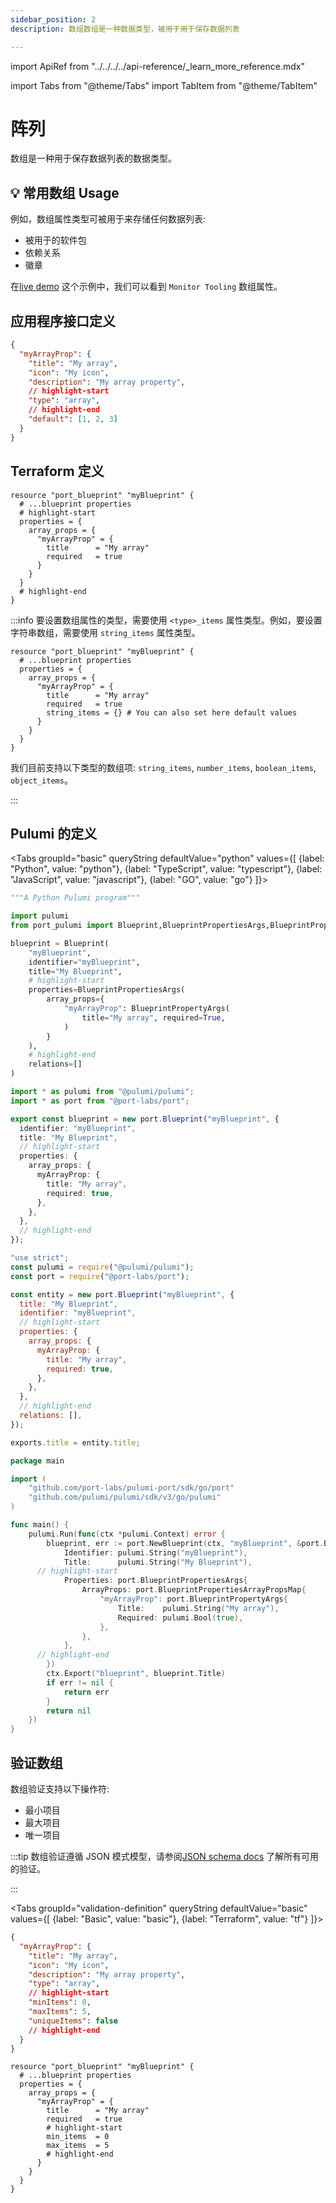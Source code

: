 ```yaml
---
sidebar_position: 2
description: 数组数组是一种数据类型，被用于用于保存数据列表

---
```


import ApiRef from "../../../../api-reference/_learn_more_reference.mdx"

import Tabs from "@theme/Tabs"
import TabItem from "@theme/TabItem"

# 阵列

数组是一种用于保存数据列表的数据类型。

## 💡 常用数组 Usage

例如，数组属性类型可被用于来存储任何数据列表: 

* 被用于的软件包
* 依赖关系
* 徽章

在[live demo](https://demo.getport.io/service_catalog) 这个示例中，我们可以看到 `Monitor Tooling` 数组属性。

## 应用程序接口定义

```json showLineNumbers
{
  "myArrayProp": {
    "title": "My array",
    "icon": "My icon",
    "description": "My array property",
    // highlight-start
    "type": "array",
    // highlight-end
    "default": [1, 2, 3]
  }
}
```

<ApiRef />

## Terraform 定义

```hcl showLineNumbers
resource "port_blueprint" "myBlueprint" {
  # ...blueprint properties
  # highlight-start
  properties = {
    array_props = {
      "myArrayProp" = {
        title      = "My array"
        required   = true
      }
    }
  }
  # highlight-end
}
```

:::info 要设置数组属性的类型，需要使用 `<type>_items` 属性类型。例如，要设置字符串数组，需要使用 `string_items` 属性类型。

```
resource "port_blueprint" "myBlueprint" {
  # ...blueprint properties
  properties = {
    array_props = {
      "myArrayProp" = {
        title      = "My array"
        required   = true
        string_items = {} # You can also set here default values
      }
    }
  }
}
```

我们目前支持以下类型的数组项: `string_items`, `number_items`, `boolean_items`, `object_items`。

:::

## Pulumi 的定义

<Tabs groupId="basic" queryString defaultValue="python" values={[
{label: "Python", value: "python"},
{label: "TypeScript", value: "typescript"},
{label: "JavaScript", value: "javascript"},
{label: "GO", value: "go"}
]}>

<TabItem value="python">

```python showLineNumbers
"""A Python Pulumi program"""

import pulumi
from port_pulumi import Blueprint,BlueprintPropertiesArgs,BlueprintPropertyArgs

blueprint = Blueprint(
    "myBlueprint",
    identifier="myBlueprint",
    title="My Blueprint",
    # highlight-start
    properties=BlueprintPropertiesArgs(
        array_props={
            "myArrayProp": BlueprintPropertyArgs(
                title="My array", required=True,
            )
        }
    ),
    # highlight-end
    relations=[]
)
```

</TabItem>

<TabItem value="typescript">

```typescript showLineNumbers
import * as pulumi from "@pulumi/pulumi";
import * as port from "@port-labs/port";

export const blueprint = new port.Blueprint("myBlueprint", {
  identifier: "myBlueprint",
  title: "My Blueprint",
  // highlight-start
  properties: {
    array_props: {
      myArrayProp: {
        title: "My array",
        required: true,
      },
    },
  },
  // highlight-end
});
```

</TabItem>

<TabItem value="javascript">

```javascript showLineNumbers
"use strict";
const pulumi = require("@pulumi/pulumi");
const port = require("@port-labs/port");

const entity = new port.Blueprint("myBlueprint", {
  title: "My Blueprint",
  identifier: "myBlueprint",
  // highlight-start
  properties: {
    array_props: {
      myArrayProp: {
        title: "My array",
        required: true,
      },
    },
  },
  // highlight-end
  relations: [],
});

exports.title = entity.title;
```

</TabItem>
<TabItem value="go">

```go showLineNumbers
package main

import (
    "github.com/port-labs/pulumi-port/sdk/go/port"
    "github.com/pulumi/pulumi/sdk/v3/go/pulumi"
)

func main() {
    pulumi.Run(func(ctx *pulumi.Context) error {
    	blueprint, err := port.NewBlueprint(ctx, "myBlueprint", &port.BlueprintArgs{
    		Identifier: pulumi.String("myBlueprint"),
    		Title:      pulumi.String("My Blueprint"),
      // highlight-start
    		Properties: port.BlueprintPropertiesArgs{
    			ArrayProps: port.BlueprintPropertiesArrayPropsMap{
                    "myArrayProp": port.BlueprintPropertyArgs{
                        Title:    pulumi.String("My array"),
                        Required: pulumi.Bool(true),
                    },
                },
    		},
      // highlight-end
    	})
    	ctx.Export("blueprint", blueprint.Title)
    	if err != nil {
    		return err
    	}
    	return nil
    })
}
```

</TabItem>

</Tabs>

## 验证数组

数组验证支持以下操作符: 

* 最小项目
* 最大项目
* 唯一项目

:::tip 数组验证遵循 JSON 模式模型，请参阅[JSON schema docs](https://json-schema.org/understanding-json-schema/reference/array.html) 了解所有可用的验证。

:::

<Tabs groupId="validation-definition" queryString defaultValue="basic" values={[
{label: "Basic", value: "basic"},
{label: "Terraform", value: "tf"}
]}>

<TabItem value="basic">

```json showLineNumbers
{
  "myArrayProp": {
    "title": "My array",
    "icon": "My icon",
    "description": "My array property",
    "type": "array",
    // highlight-start
    "minItems": 0,
    "maxItems": 5,
    "uniqueItems": false
    // highlight-end
  }
}
```

</TabItem>

<TabItem value="tf">

```hcl showLineNumbers
resource "port_blueprint" "myBlueprint" {
  # ...blueprint properties
  properties = {
    array_props = {
      "myArrayProp" = {
        title      = "My array"
        required   = true
        # highlight-start
        min_items  = 0
        max_items  = 5
        # highlight-end
      }
    }
  }
}
```

</TabItem>
</Tabs>